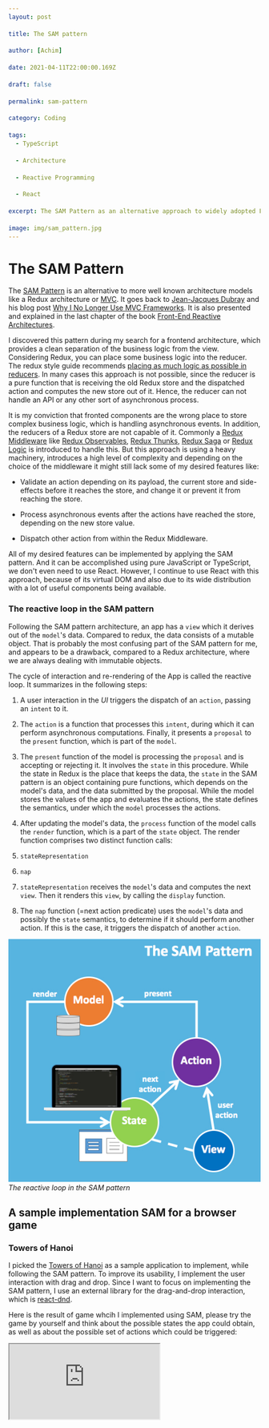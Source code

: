 ```yaml
---
layout: post

title: The SAM pattern

author: [Achim]

date: 2021-04-11T22:00:00.169Z

draft: false

permalink: sam-pattern

category: Coding

tags:
  - TypeScript

  - Architecture

  - Reactive Programming

  - React

excerpt: The SAM Pattern as an alternative approach to widely adopted Frontend architectures. I show how to implement a simple browser game with this pattern.

image: img/sam_pattern.jpg
---
```


# The SAM Pattern

The [SAM Pattern](http://sam.js.org/) is an alternative to more well known architecture models like a Redux architecture or [MVC](https://en.wikipedia.org/wiki/Model%E2%80%93view%E2%80%93controller). It goes back to [Jean-Jacques Dubray](https://github.com/jdubray) and his blog post [Why I No Longer Use MVC Frameworks](https://www.infoq.com/articles/no-more-mvc-frameworks/). It is also presented and explained in the last chapter of the book [Front-End Reactive Architectures](https://www.springer.com/de/book/9781484231791).

I discovered this pattern during my search for a frontend architecture, which provides a clean separation of the business logic from the view. Considering Redux, you can place some business logic into the reducer. The redux style guide recommends [placing as much logic as possible in reducers](https://redux.js.org/style-guide/style-guide#put-as-much-logic-as-possible-in-reducers). In many cases this approach is not possible, since the reducer is a pure function that is receiving the old Redux store and the dispatched action and computes the new store out of it. Hence, the reducer can not handle an API or any other sort of asynchronous process.

It is my conviction that fronted components are the wrong place to store complex business logic, which is handling asynchronous events. In addition, the reducers of a Redux store are not capable of it. Commonly a [Redux Middleware](https://redux.js.org/tutorials/fundamentals/part-4-store#middleware) like [Redux Observables](https://redux-observable.js.org/), [Redux Thunks](https://github.com/reduxjs/redux-thunk), [Redux Saga](https://github.com/reduxjs/redux-thunk) or [Redux Logic](https://github.com/jeffbski/redux-logic) is introduced to handle this. But this approach is using a heavy machinery, introduces a high level of complexity and depending on the choice of the middleware it might still lack some of my desired features like:

- Validate an action depending on its payload, the current store and side-effects before it reaches the store, and change it or prevent it from reaching the store.

- Process asynchronous events after the actions have reached the store, depending on the new store value.

- Dispatch other action from within the Redux Middleware.

All of my desired features can be implemented by applying the SAM pattern. And it can be accomplished using pure JavaScript or TypeScript, we don't even need to use React. However, I continue to use React with this approach, because of its virtual DOM and also due to its wide distribution with a lot of useful components being available.

### The reactive loop in the SAM pattern

Following the SAM pattern architecture, an app has a `view` which it derives out of the `model`'s data. Compared to redux, the data consists of a mutable object. That is probably the most confusing part of the SAM pattern for me, and appears to be a drawback, compared to a Redux architecture, where we are always dealing with immutable objects.

The cycle of interaction and re-rendering of the App is called the reactive loop. It summarizes in the following steps:

1. A user interaction in the _UI_ triggers the dispatch of an `action`, passing an `intent` to it.

2. The `action` is a function that processes this `intent`, during which it can perform asynchronous computations. Finally, it presents a `proposal` to the `present` function, which is part of the `model`.

3. The `present` function of the model is processing the `proposal` and is accepting or rejecting it. It involves the `state` in this procedure. While the state in Redux is the place that keeps the data, the `state` in the SAM pattern is an object containing pure functions, which depends on the model's data, and the data submitted by the proposal. While the model stores the values of the app and evaluates the actions, the state defines the semantics, under which the `model` processes the actions.

4. After updating the model's data, the `process` function of the model calls the `render` function, which is a part of the `state` object. The render function comprises two distinct function calls:

5. `stateRepresentation`

6. `nap`

7. `stateRepresentation` receives the `model`'s data and computes the next `view`. Then it renders this `view`, by calling the `display` function.

8. The `nap` function (=next action predicate) uses the `model`'s data and possibly the `state` semantics, to determine if it should perform another action. If this is the case, it triggers the dispatch of another `action`.

![sam-loop.jpg](img/sam-loop.jpg)_The reactive loop in the SAM pattern_

## A sample implementation SAM for a browser game

### Towers of Hanoi

I picked the [Towers of Hanoi](https://en.wikipedia.org/wiki/Tower_of_Hanoi) as a sample application to implement, while following the SAM pattern. To improve its usability, I implement the user interaction with drag and drop. Since I want to focus on implementing the SAM pattern, I use an external library for the drag-and-drop interaction, which is [react-dnd](https://www.npmjs.com/package/react-dnd).

Here is the result of game whcih I implemented using SAM, please try the game by yourself and think about the possible states the app could obtain, as well as about the possible set of actions which could be triggered:

<iframe  src='https://blissful-gates-e99ed8.netlify.app/'  style={{width:  '100%',  height:  '400px'}}  />

### Implementation following the SAM pattern

When you try the Hanoi game above, you realize is the app can be in three fundamentally different states, displaying non-related screen:

1. The initial screen.

2. The screen while playing the game.

3. The screen which is shown once the game is solved.

Hence the app carries a global state, which allows to assign it to one of those three states:

```typescript
type Status = 'INIT' | 'PLAYING' | 'SOLVED';
```

The iterations are:

1. On the start screen:

- Change the number of tiles

- Start the game

2. While playing:

- Move a tile from one tower to another tower

- Solve the game

3. When solved:

- Reset the game

This reflects the following intent types:

```typescript
type IntentType = 'TILES' | 'START' | 'DROP' | 'SOLVE' | 'RESET';
```

Check out the [SAM Hanoi Repo](https://github.com/achimcc/sam-hanoi) on my Github account to access the full source code of the app. While I don't want to explain every detail, I still want to remark on the most crucial parts:

While I visualize the reactive loop of the SAM pattern in a flowchart, I follow the naming conventions of the directories and function/parameter names in my code:

```mermaid

graph TD

subgraph DOM

A[UI]

end

subgraph Actions

A -->|triggers| B(dispatch)

B -->|intent| C(action)

end

subgraph Model

C -->|proposal| E[present]

E -->|model.data| F[state.render]

F --> |triggers| G[nap]

G --> B

end

subgraph View

F --> |model.data| J[stateRepresentation]

J --> |model.data| K[view]

J --> |triggers| L[display]

K --> |JSX components|L

L --> |injects JSX| A

end

```

#### The model

The model persists the data in a mutable object that is updated by the `model`s render function. Specifically, the typization of `model.data` reads as:

```typescript

type  LessThan<N  extends  number | bigint> = intrinsic



type  TileId = LessThan<10>;



type  Presenter = {

(data: Data): void;

};



interface  TowerData {

LEFT: Array<TileId>;

MIDDLE: Array<TileId>;

RIGHT: Array<TileId>;

}



interface  Model {

data: {towers: Towers, nrTiles: number, status: Status, count: number};

present: Presenter;

}

```

Here the `present` function from the `model` is processing the actions proposal's and updating the models data accordingly:

```typescript
import state from './state';

const defaultTowers = (tiles: number) =>
  ({
    LEFT: Array.from(Array(tiles).keys()),

    MIDDLE: [],

    RIGHT: [],
  } as TowerData);

const model: Model = {
  data: { towers: defaultTowers(0), nrTiles: 0, status: 'INIT', count: 0 },

  present: (intent: Intent) => {
    switch (intent.type) {
      case 'INIT': {
        model.data.status = 'INIT';

        state.render(model);

        break;
      }

      case 'TILES': {
        if (!state.init(model)) break;

        model.data.nrTiles = intent.payload.nrTiles;

        break;
      }

      case 'START': {
        if (!state.ready(model)) break;

        model.data.towers = defaultTowers(model.data.nrTiles);

        model.data.count = 0;

        model.data.status = 'PLAYING';

        state.render(model);

        break;
      }

      case 'DROP': {
        const { tower, tileId } = intent.payload;

        if (!state.canDrop(model, tileId, tower)) break;

        for (var towerId in model.data.towers)
          if (model.data.towers[towerId].includes(tileId)) model.data.towers[towerId].shift();

        model.data.towers[tower].unshift(tileId);

        model.data.count++;

        state.render(model);

        break;
      }

      case 'SOLVE': {
        if (!state.isSolved(model)) break;

        model.data.status = 'SOLVED';

        state.render(model);

        break;
      }

      default: {
        break;
      }
    }
  },
};

export default model;
```

#### The state

Subsequently the `state` defines the semantics of the `model`, it tells the `model'`s present function, how to interpret the data. It is using pure functions which evaluate the `model'`s data:

```typescript
import stateRepresentation from '../View/stateRepresentation';

import nap from './nap';

const state: State = {
  init: (model: Model) => model.data.status === 'INIT',

  ready: (model: Model) => model.data.status === 'INIT' && model.data.nrTiles !== 0,

  canDrop: (model: Model, tileId: TileId, tower: TowerType) => {
    return Math.min(...model.data.towers[tower]) > tileId;
  },

  isSolved: (model: Model) => {
    return (
      model.data.status === 'PLAYING' && model.data.towers['RIGHT'].length === model.data.nrTiles
    );
  },

  render: (model: Model) => {
    stateRepresentation(model);

    nap(model);
  },
};

export default state;
```

#### The view as a result of the model

Eventually, the model derives the `stateRepresentation` in a declarative way from its data:

```typescript
import React from 'react';

import view from './view';

import display from './display';

const stateRepresentation = (model: Model) => {
  let representation = <div> Playing</div>;

  switch (model.data.status) {
    case 'INIT':
      representation = view.init();

      break;

    case 'PLAYING':
      representation = view.playing(model);

      break;

    case 'SOLVED':
      representation = view.solved(model);

      break;
  }

  display(representation);
};

export default stateRepresentation;
```

In this step, the `stateRepresentation` implements different views, which represent the different screens of the app:

```typescript
import React from 'react';

import Board from '../../components/Board/Board';

import Init from '../../components/Init/Init';

import Solved from '../../components/Solved/Solved';

const view = {
  playing: (model: Model) => <Board model={model} />,

  solved: (model: Model) => <Solved model={model} />,

  init: () => <Init />,
};

export default view;
```

It contains a `display` function which is injecting the derived representation into the DOM.

Next to this, the `render` function executes the `nap` function to check if any other action should be dispatched as a consequence of the updated `model`'s data. In our case, it checks if we solved the game after each move and in this case, it sets the game’s status to 'SOLVED' state:

```typescript
import dispatch from '../Actions/dispatch';

import state from './state';

const nap = (model: Model) => {
  if (state.isSolved(model)) {
    dispatch({ type: 'SOLVE' });
  }
};

export default nap;
```

This closes the reactive loop and finishes this sampel implementation of SAM.

## Concluding remarks

It wanted to understand how the SAM pattern works under the hood. For this reason, I decided to implement the pattern from scratch in favor of using a framework, like [Ravioli](https://dev.to/dagatsoin/ravioli-framework-introduction-27pm).

However, the current version is cross-importing the components. I think in a clean implementation, I should avoid this by using dependency injection. I leave this for a later iteration of this app, and probably for another blog post.
